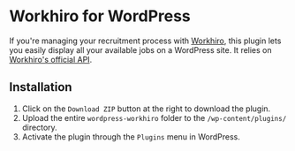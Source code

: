 # Workhiro for WordPress

If you're managing your recruitment process with [Workhiro](https://www.workhiro.com/?utm_source=github&utm_campaign=wordpress-workhiro&utm_medium=readme), this plugin lets you easily display all your available jobs on a WordPress site. It relies on [Workhiro's official API](http://docs.workhiro.apiary.io/).

## Installation

1. Click on the `Download ZIP` button at the right to download the plugin.
2. Upload the entire `wordpress-workhiro` folder to the `/wp-content/plugins/` directory.
3. Activate the plugin through the `Plugins` menu in WordPress.
